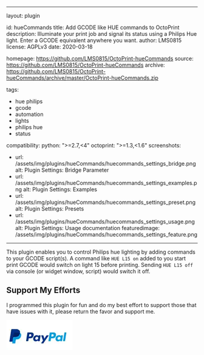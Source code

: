 
---
layout: plugin

id: hueCommands
title: Add GCODE like HUE commands to OctoPrint
description: Illuminate your print job and signal its status using a Philips Hue light. Enter a GCODE equivalent anywhere you want.
author: LMS0815
license: AGPLv3
date: 2020-03-18

homepage: https://github.com/LMS0815/OctoPrint-hueCommands
source: https://github.com/LMS0815/OctoPrint-hueCommands
archive: https://github.com/LMS0815/OctoPrint-hueCommands/archive/master/OctoPrint-hueCommands.zip

tags:
- hue
  philips
- gcode
- automation
- lights
- philips hue
- status

compatibility:
  python: ">=2.7,<4"
  octoprint: ">=1.3,<1.6"
screenshots:
- url: /assets/img/plugins/hueCommands/huecommands_settings_bridge.png
  alt: Plugin Settings: Bridge Parameter
- url: /assets/img/plugins/hueCommands/huecommands_settings_examples.png
  alt: Plugin Settings: Examples
- url: /assets/img/plugins/hueCommands/huecommands_settings_preset.png
  alt: Plugin Settings: Presets
- url: /assets/img/plugins/hueCommands/huecommands_settings_usage.png
  alt: Plugin Settings: Usage documentation
featuredimage: /assets/img/plugins/hueCommands/huecommands_settings_feature.png
---
This plugin enables you to control Philips hue lighting by adding commands to your GCODE script(s). 
A command like `HUE L15 on` added to you start print GCODE would switch on light 15 before printing.
Sending `HUE L15 off` via console (or widget window, script) would switch it off.

## Support My Efforts
I programmed this plugin for fun and do my best effort to support those that have issues with it, please return the favor and support me.

[![paypal](/assets/img/plugins/hueCommands/PayPal_Logo.jpg)](https://paypal.me/stonehome/5 "PayPal.me")
